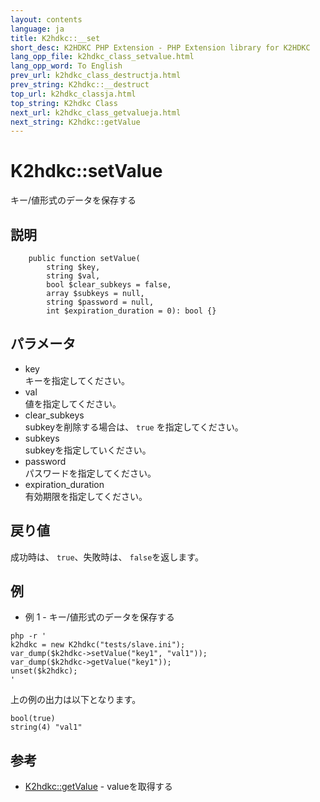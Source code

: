 ```yaml
---
layout: contents
language: ja
title: K2hdkc::__set
short_desc: K2HDKC PHP Extension - PHP Extension library for K2HDKC
lang_opp_file: k2hdkc_class_setvalue.html
lang_opp_word: To English
prev_url: k2hdkc_class_destructja.html
prev_string: K2hdkc::__destruct
top_url: k2hdkc_classja.html
top_string: K2hdkc Class
next_url: k2hdkc_class_getvalueja.html
next_string: K2hdkc::getValue
---
```


# K2hdkc::setValue
キー/値形式のデータを保存する

## 説明
```
    public function setValue(
        string $key,
        string $val,
        bool $clear_subkeys = false,
        array $subkeys = null,
        string $password = null,
        int $expiration_duration = 0): bool {}
```


## パラメータ
- key  
キーを指定してください。
- val  
値を指定してください。
- clear_subkeys  
subkeyを削除する場合は、 `true` を指定してください。
- subkeys  
subkeyを指定していください。
- password  
パスワードを指定してください。
- expiration_duration  
有効期限を指定してください。

## 戻り値
成功時は、 `true`、失敗時は、 `false`を返します。

## 例
- 例 1 - キー/値形式のデータを保存する

```
php -r '
k2hdkc = new K2hdkc("tests/slave.ini");
var_dump($k2hdkc->setValue("key1", "val1"));
var_dump($k2hdkc->getValue("key1"));
unset($k2hdkc);
'
```

上の例の出力は以下となります。

```
bool(true)
string(4) "val1"
```

## 参考
- [K2hdkc::getValue](k2hdkc_class_getvalueja.html) - valueを取得する


